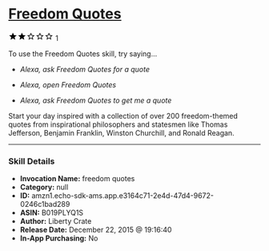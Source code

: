 # [Freedom Quotes](http://alexa.amazon.com/#skills/amzn1.echo-sdk-ams.app.e3164c71-2e4d-47d4-9672-0246c1bad289)
![2 stars](../../images/ic_star_black_18dp_1x.png)![2 stars](../../images/ic_star_black_18dp_1x.png)![2 stars](../../images/ic_star_border_black_18dp_1x.png)![2 stars](../../images/ic_star_border_black_18dp_1x.png)![2 stars](../../images/ic_star_border_black_18dp_1x.png) 1

To use the Freedom Quotes skill, try saying...

* *Alexa, ask Freedom Quotes for a quote*

* *Alexa, open Freedom Quotes*

* *Alexa, ask Freedom Quotes to get me a quote*

Start your day inspired with a collection of over 200 freedom-themed quotes from inspirational philosophers and statesmen like Thomas Jefferson, Benjamin Franklin, Winston Churchill, and Ronald Reagan.

***

### Skill Details

* **Invocation Name:** freedom quotes
* **Category:** null
* **ID:** amzn1.echo-sdk-ams.app.e3164c71-2e4d-47d4-9672-0246c1bad289
* **ASIN:** B019PLYQ1S
* **Author:** Liberty Crate
* **Release Date:** December 22, 2015 @ 19:16:40
* **In-App Purchasing:** No
